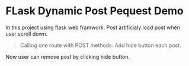 # FLask Dynamic Post Pequest Demo

In this project using flask web framwork. Post artificialy load post when user scroll down.
> Calling one route with POST methods. 
> Add hide button each post.

Now user can remove post by clicking hide button.
